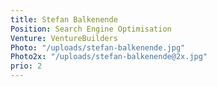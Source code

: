 ```yaml
---
title: Stefan Balkenende
Position: Search Engine Optimisation
Venture: VentureBuilders
Photo: "/uploads/stefan-balkenende.jpg"
Photo2x: "/uploads/stefan-balkenende@2x.jpg"
prio: 2
---
```



